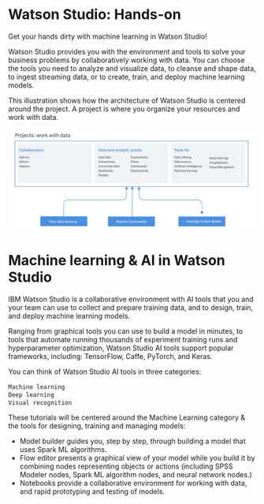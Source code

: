 # Watson Studio: Hands-on
Get your hands dirty with machine learning in Watson Studio!

Watson Studio provides you with the environment and tools to solve your business problems by collaboratively working with data. You can choose the tools you need to analyze and visualize data, to cleanse and shape data, to ingest streaming data, or to create, train, and deploy machine learning models.

This illustration shows how the architecture of Watson Studio is centered around the project. A project is where you organize your resources and work with data. 

![alt text](https://github.com/lindsaywithers/watson-studio/blob/master/WatsonStudioArch.png)

# Machine learning & AI in Watson Studio

IBM Watson Studio is a collaborative environment with AI tools that you and your team can use to collect and prepare training data, and to design, train, and deploy machine learning models.

Ranging from graphical tools you can use to build a model in minutes, to tools that automate running thousands of experiment training runs and hyperparameter optimization, Watson Studio AI tools support popular frameworks, including: TensorFlow, Caffe, PyTorch, and Keras.

You can think of Watson Studio AI tools in three categories:

    Machine learning
    Deep learning
    Visual recognition
    
These tutorials will be centered around the Machine Learning category & the tools for designing, training and managing models:
* Model builder guides you, step by step, through building a model that uses Spark ML algorithms.
* Flow editor presents a graphical view of your model while you build it by combining nodes representing objects or actions (including SPSS Modeler nodes, Spark ML algorithm nodes, and neural network nodes.)
* Notebooks provide a collaborative environment for working with data, and rapid prototyping and testing of models.


